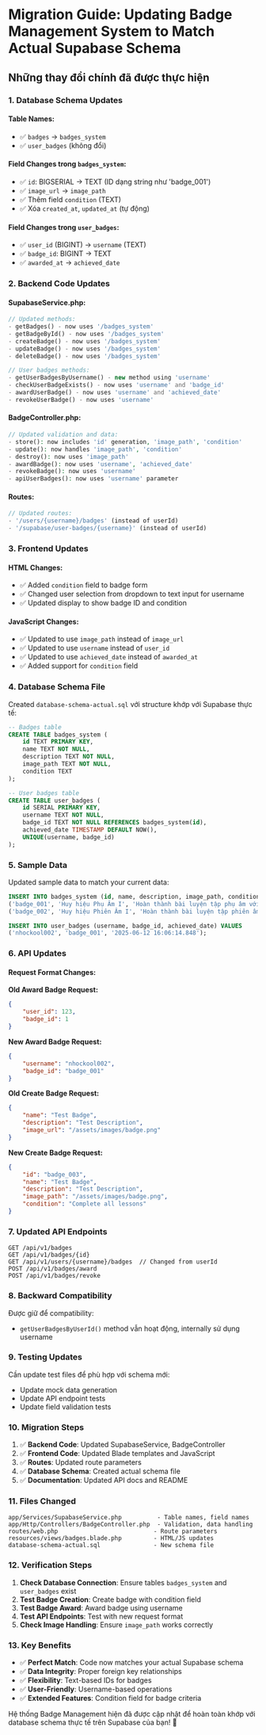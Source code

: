 # Migration Guide: Updating Badge Management System to Match Actual Supabase Schema

## Những thay đổi chính đã được thực hiện

### 1. Database Schema Updates

#### Table Names:
- ✅ `badges` → `badges_system`
- ✅ `user_badges` (không đổi)

#### Field Changes trong `badges_system`:
- ✅ `id`: BIGSERIAL → TEXT (ID dạng string như 'badge_001')
- ✅ `image_url` → `image_path`
- ✅ Thêm field `condition` (TEXT)
- ✅ Xóa `created_at`, `updated_at` (tự động)

#### Field Changes trong `user_badges`:
- ✅ `user_id` (BIGINT) → `username` (TEXT)
- ✅ `badge_id`: BIGINT → TEXT
- ✅ `awarded_at` → `achieved_date`

### 2. Backend Code Updates

#### SupabaseService.php:
```php
// Updated methods:
- getBadges() - now uses '/badges_system'
- getBadgeById() - now uses '/badges_system'
- createBadge() - now uses '/badges_system'
- updateBadge() - now uses '/badges_system'
- deleteBadge() - now uses '/badges_system'

// User badges methods:
- getUserBadgesByUsername() - new method using 'username'
- checkUserBadgeExists() - now uses 'username' and 'badge_id'
- awardUserBadge() - now uses 'username' and 'achieved_date'
- revokeUserBadge() - now uses 'username'
```

#### BadgeController.php:
```php
// Updated validation and data:
- store(): now includes 'id' generation, 'image_path', 'condition'
- update(): now handles 'image_path', 'condition'
- destroy(): now uses 'image_path'
- awardBadge(): now uses 'username', 'achieved_date'
- revokeBadge(): now uses 'username'
- apiUserBadges(): now uses 'username' parameter
```

#### Routes:
```php
// Updated routes:
- '/users/{username}/badges' (instead of userId)
- '/supabase/user-badges/{username}' (instead of userId)
```

### 3. Frontend Updates

#### HTML Changes:
- ✅ Added `condition` field to badge form
- ✅ Changed user selection from dropdown to text input for username
- ✅ Updated display to show badge ID and condition

#### JavaScript Changes:
- ✅ Updated to use `image_path` instead of `image_url`
- ✅ Updated to use `username` instead of `user_id`
- ✅ Updated to use `achieved_date` instead of `awarded_at`
- ✅ Added support for `condition` field

### 4. Database Schema File

Created `database-schema-actual.sql` với structure khớp với Supabase thực tế:

```sql
-- Badges table
CREATE TABLE badges_system (
    id TEXT PRIMARY KEY,
    name TEXT NOT NULL,
    description TEXT NOT NULL,
    image_path TEXT NOT NULL,
    condition TEXT
);

-- User badges table
CREATE TABLE user_badges (
    id SERIAL PRIMARY KEY,
    username TEXT NOT NULL,
    badge_id TEXT NOT NULL REFERENCES badges_system(id),
    achieved_date TIMESTAMP DEFAULT NOW(),
    UNIQUE(username, badge_id)
);
```

### 5. Sample Data

Updated sample data to match your current data:

```sql
INSERT INTO badges_system (id, name, description, image_path, condition) VALUES
('badge_001', 'Huy hiệu Phụ Âm I', 'Hoàn thành bài luyện tập phụ âm với điểm cao', '/badges/best-practice.png', 'nan'),
('badge_002', 'Huy hiệu Phiên Âm I', 'Hoàn thành bài luyện tập phiên âm với điểm cao', '/badges/nguyenam1.png', 'nan');

INSERT INTO user_badges (username, badge_id, achieved_date) VALUES
('nhockool002', 'badge_001', '2025-06-12 16:06:14.848');
```

### 6. API Updates

#### Request Format Changes:

**Old Award Badge Request:**
```json
{
    "user_id": 123,
    "badge_id": 1
}
```

**New Award Badge Request:**
```json
{
    "username": "nhockool002",
    "badge_id": "badge_001"
}
```

**Old Create Badge Request:**
```json
{
    "name": "Test Badge",
    "description": "Test Description",
    "image_url": "/assets/images/badge.png"
}
```

**New Create Badge Request:**
```json
{
    "id": "badge_003",
    "name": "Test Badge", 
    "description": "Test Description",
    "image_path": "/assets/images/badge.png",
    "condition": "Complete all lessons"
}
```

### 7. Updated API Endpoints

```
GET /api/v1/badges
GET /api/v1/badges/{id}
GET /api/v1/users/{username}/badges  // Changed from userId
POST /api/v1/badges/award
POST /api/v1/badges/revoke
```

### 8. Backward Compatibility

Được giữ để compatibility:
- `getUserBadgesByUserId()` method vẫn hoạt động, internally sử dụng username

### 9. Testing Updates

Cần update test files để phù hợp với schema mới:
- Update mock data generation
- Update API endpoint tests  
- Update field validation tests

### 10. Migration Steps

1. ✅ **Backend Code**: Updated SupabaseService, BadgeController
2. ✅ **Frontend Code**: Updated Blade templates and JavaScript
3. ✅ **Routes**: Updated route parameters
4. ✅ **Database Schema**: Created actual schema file
5. ✅ **Documentation**: Updated API docs and README

### 11. Files Changed

```
app/Services/SupabaseService.php          - Table names, field names
app/Http/Controllers/BadgeController.php  - Validation, data handling
routes/web.php                           - Route parameters
resources/views/badges.blade.php         - HTML/JS updates
database-schema-actual.sql               - New schema file
```

### 12. Verification Steps

1. **Check Database Connection**: Ensure tables `badges_system` and `user_badges` exist
2. **Test Badge Creation**: Create badge with condition field
3. **Test Badge Award**: Award badge using username
4. **Test API Endpoints**: Test with new request format
5. **Check Image Handling**: Ensure `image_path` works correctly

### 13. Key Benefits

- ✅ **Perfect Match**: Code now matches your actual Supabase schema
- ✅ **Data Integrity**: Proper foreign key relationships
- ✅ **Flexibility**: Text-based IDs for badges
- ✅ **User-Friendly**: Username-based operations
- ✅ **Extended Features**: Condition field for badge criteria

Hệ thống Badge Management hiện đã được cập nhật để hoàn toàn khớp với database schema thực tế trên Supabase của bạn! 🎉